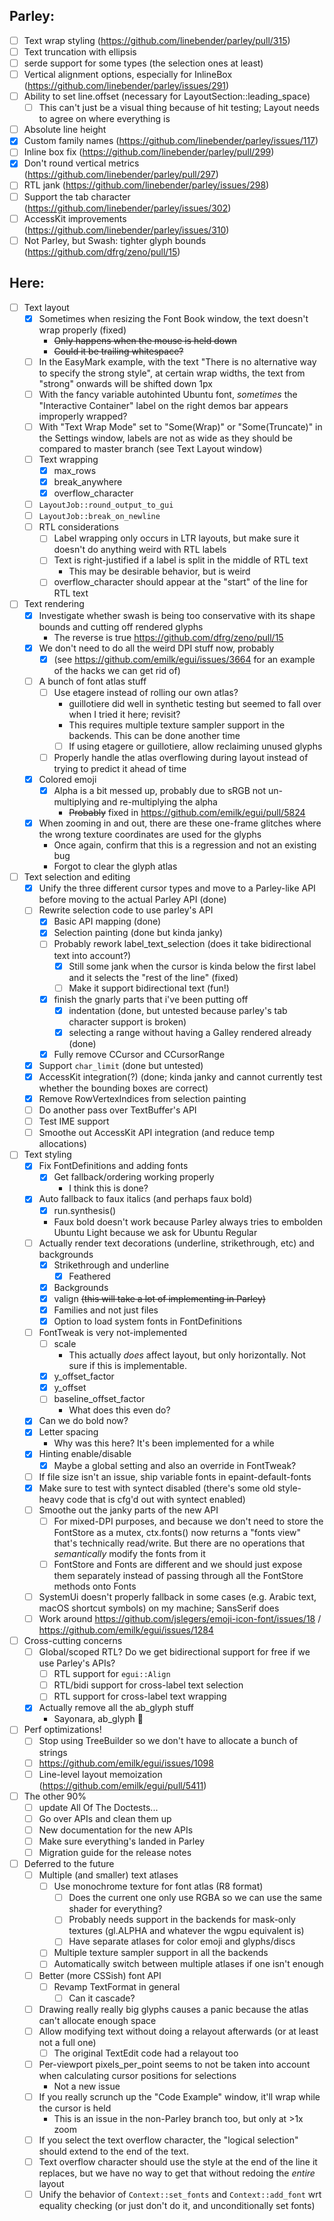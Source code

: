 ## Parley:
- [ ] Text wrap styling (https://github.com/linebender/parley/pull/315)
- [ ] Text truncation with ellipsis
- [ ] serde support for some types (the selection ones at least)
- [ ] Vertical alignment options, especially for InlineBox (https://github.com/linebender/parley/issues/291)
- [ ] Ability to set line.offset (necessary for LayoutSection::leading_space)
  - [ ] This can't just be a visual thing because of hit testing; Layout needs to agree on where everything is
- [ ] Absolute line height
- [x] Custom family names (https://github.com/linebender/parley/issues/117)
- [ ] Inline box fix (https://github.com/linebender/parley/pull/299)
- [x] Don't round vertical metrics (https://github.com/linebender/parley/pull/297)
- [ ] RTL jank (https://github.com/linebender/parley/issues/298)
- [ ] Support the tab character (https://github.com/linebender/parley/issues/302)
- [ ] AccessKit improvements (https://github.com/linebender/parley/issues/310)
- [ ] Not Parley, but Swash: tighter glyph bounds (https://github.com/dfrg/zeno/pull/15)

## Here:
- [ ] Text layout
  - [x] Sometimes when resizing the Font Book window, the text doesn't wrap properly (fixed)
    - ~~Only happens when the mouse is held down~~
    - ~~Could it be trailing whitespace?~~
  - [ ] In the EasyMark example, with the text "There is no alternative way to specify the strong style", at certain wrap widths, the text from "strong" onwards will be shifted down 1px
  - [ ] With the fancy variable autohinted Ubuntu font, *sometimes* the "Interactive Container" label on the right demos bar appears improperly wrapped?
  - [ ] With "Text Wrap Mode" set to "Some(Wrap)" or "Some(Truncate)" in the Settings window, labels are not as wide as they should be compared to master branch (see Text Layout window)
  - [ ] Text wrapping
    - [x] max_rows
    - [x] break_anywhere
    - [x] overflow_character
  - [ ] `LayoutJob::round_output_to_gui`
  - [ ] `LayoutJob::break_on_newline`
  - [ ] RTL considerations
    - [ ] Label wrapping only occurs in LTR layouts, but make sure it doesn't do anything weird with RTL labels
    - [ ] Text is right-justified if a label is split in the middle of RTL text
      - This may be desirable behavior, but is weird
    - [ ] overflow_character should appear at the "start" of the line for RTL text
- [ ] Text rendering
  - [x] Investigate whether swash is being too conservative with its shape bounds and cutting off rendered glyphs
    - The reverse is true https://github.com/dfrg/zeno/pull/15
  - [x] We don't need to do all the weird DPI stuff now, probably
    - [x] (see https://github.com/emilk/egui/issues/3664 for an example of the hacks we can get rid of)
  - [ ] A bunch of font atlas stuff
    - [ ] Use etagere instead of rolling our own atlas?
      - guillotiere did well in synthetic testing but seemed to fall over when I tried it here; revisit?
      - This requires multiple texture sampler support in the backends. This can be done another time
      - [ ] If using etagere or guillotiere, allow reclaiming unused glyphs
    - [ ] Properly handle the atlas overflowing during layout instead of trying to predict it ahead of time
  - [x] Colored emoji
    - [x] Alpha is a bit messed up, probably due to sRGB not un-multiplying and re-multiplying the alpha
      - ~~Probably~~ fixed in https://github.com/emilk/egui/pull/5824
  - [x] When zooming in and out, there are these one-frame glitches where the wrong texture coordinates are used for the glyphs
    - Once again, confirm that this is a regression and not an existing bug
    - Forgot to clear the glyph atlas
- [ ] Text selection and editing
  - [x] Unify the three different cursor types and move to a Parley-like API before moving to the actual Parley API (done)
  - [ ] Rewrite selection code to use parley's API
    - [x] Basic API mapping (done)
    - [x] Selection painting (done but kinda janky)
    - [ ] Probably rework label_text_selection (does it take bidirectional text into account?)
      - [x] Still some jank when the cursor is kinda below the first label and it selects the "rest of the line" (fixed)
      - [ ] Make it support bidirectional text (fun!)
    - [x] finish the gnarly parts that i've been putting off
      - [x] indentation (done, but untested because parley's tab character support is broken)
      - [x] selecting a range without having a Galley rendered already (done)
    - [x] Fully remove CCursor and CCursorRange
  - [x] Support `char_limit` (done but untested)
  - [x] AccessKit integration(?) (done; kinda janky and cannot currently test whether the bounding boxes are correct)
  - [x] Remove RowVertexIndices from selection painting
  - [ ] Do another pass over TextBuffer's API
  - [ ] Test IME support
  - [ ] Smoothe out AccessKit API integration (and reduce temp allocations)
- [ ] Text styling
  - [x] Fix FontDefinitions and adding fonts
    - [x] Get fallback/ordering working properly
      - I think this is done?
  - [x] Auto fallback to faux italics (and perhaps faux bold)
    - [x] run.synthesis()
    - Faux bold doesn't work because Parley always tries to embolden Ubuntu Light because we ask for Ubuntu Regular
  - [ ] Actually render text decorations (underline, strikethrough, etc) and backgrounds
    - [x] Strikethrough and underline
      - [x] Feathered
    - [x] Backgrounds
    - [x] valign ~~(this will take a lot of implementing in Parley)~~
    - [x] Families and not just files
    - [x] Option to load system fonts in FontDefinitions
  - [ ] FontTweak is very not-implemented
    - [ ] scale
      - This actually *does* affect layout, but only horizontally. Not sure if this is implementable.
    - [x] y_offset_factor
    - [x] y_offset
    - [ ] baseline_offset_factor
      - What does this even do?
  - [x] Can we do bold now?
  - [x] Letter spacing
    - Why was this here? It's been implemented for a while
  - [x] Hinting enable/disable
    - [x] Maybe a global setting and also an override in FontTweak?
  - [ ] If file size isn't an issue, ship variable fonts in epaint-default-fonts
  - [x] Make sure to test with syntect disabled (there's some old style-heavy code that is cfg'd out with syntect enabled)
  - [ ] Smoothe out the janky parts of the new API
    - [ ] For mixed-DPI purposes, and because we don't need to store the FontStore as a mutex, ctx.fonts() now returns a "fonts view" that's technically read/write. But there are no operations that *semantically* modify the fonts from it
    - [ ] FontStore and Fonts are different and we should just expose them separately instead of passing through all the FontStore methods onto Fonts
  - [ ] SystemUi doesn't properly fallback in some cases (e.g. Arabic text, macOS shortcut symbols) on my machine; SansSerif does
  - [ ] Work around https://github.com/jslegers/emoji-icon-font/issues/18 / https://github.com/emilk/egui/issues/1284
- [ ] Cross-cutting concerns
  - [ ] Global/scoped RTL? Do we get bidirectional support for free if we use Parley's APIs?
    - [ ] RTL support for `egui::Align`
    - [ ] RTL/bidi support for cross-label text selection
    - [ ] RTL support for cross-label text wrapping
  - [x] Actually remove all the ab_glyph stuff
    - Sayonara, ab_glyph 🫡
- [ ] Perf optimizations!
  - [ ] Stop using TreeBuilder so we don't have to allocate a bunch of strings
  - [ ] https://github.com/emilk/egui/issues/1098
  - [ ] Line-level layout memoization (https://github.com/emilk/egui/pull/5411)
- [ ] The other 90%
  - [ ] update All Of The Doctests...
  - [ ] Go over APIs and clean them up
  - [ ] New documentation for the new APIs
  - [ ] Make sure everything's landed in Parley
  - [ ] Migration guide for the release notes
- [ ] Deferred to the future
  - [ ] Multiple (and smaller) text atlases
    - [ ] Use monochrome texture for font atlas (R8 format)
      - [ ] Does the current one only use RGBA so we can use the same shader for everything?
      - [ ] Probably needs support in the backends for mask-only textures (gl.ALPHA and whatever the wgpu equivalent is)
      - [ ] Have separate atlases for color emoji and glyphs/discs
    - [ ] Multiple texture sampler support in all the backends
    - [ ] Automatically switch between multiple atlases if one isn't enough
  - [ ] Better (more CSSish) font API
    - [ ] Revamp TextFormat in general
      - [ ] Can it cascade?
  - [ ] Drawing really really big glyphs causes a panic because the atlas can't allocate enough space
  - [ ] Allow modifying text without doing a relayout afterwards (or at least not a full one)
    - [ ] The original TextEdit code had a relayout too
  - [ ] Per-viewport pixels_per_point seems to not be taken into account when calculating cursor positions for selections
    - Not a new issue
  - [ ] If you really scrunch up the "Code Example" window, it'll wrap while the cursor is held
    - This is an issue in the non-Parley branch too, but only at >1x zoom
  - [ ] If you select the text overflow character, the "logical selection" should extend to the end of the text.
  - [ ] Text overflow character should use the style at the end of the line it replaces, but we have no way to get that without redoing the *entire* layout
  - [ ] Unify the behavior of `Context::set_fonts` and `Context::add_font` wrt equality checking (or just don't do it, and unconditionally set fonts)
